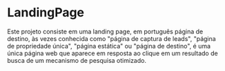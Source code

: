 # LandingPage
Este projeto consiste em uma landing page, em português página de destino, às vezes conhecida como "página de captura de leads", "página de propriedade única", "página estática" ou "página de destino", é uma única página web que aparece em resposta ao clique em um resultado de busca de um mecanismo de pesquisa otimizado.

